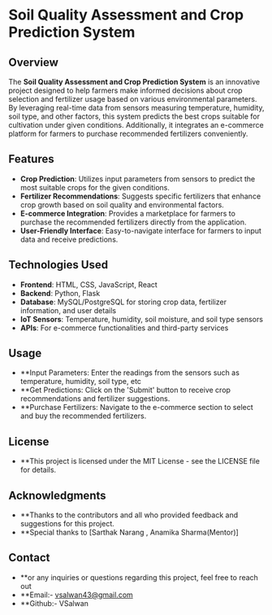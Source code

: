 # Soil Quality Assessment and Crop Prediction System

## Overview

The **Soil Quality Assessment and Crop Prediction System** is an innovative project designed to help farmers make informed decisions about crop selection and fertilizer usage based on various environmental parameters. By leveraging real-time data from sensors measuring temperature, humidity, soil type, and other factors, this system predicts the best crops suitable for cultivation under given conditions. Additionally, it integrates an e-commerce platform for farmers to purchase recommended fertilizers conveniently.

## Features

- **Crop Prediction**: Utilizes input parameters from sensors to predict the most suitable crops for the given conditions.
- **Fertilizer Recommendations**: Suggests specific fertilizers that enhance crop growth based on soil quality and environmental factors.
- **E-commerce Integration**: Provides a marketplace for farmers to purchase the recommended fertilizers directly from the application.
- **User-Friendly Interface**: Easy-to-navigate interface for farmers to input data and receive predictions.

## Technologies Used

- **Frontend**: HTML, CSS, JavaScript, React
- **Backend**: Python, Flask
- **Database**: MySQL/PostgreSQL for storing crop data, fertilizer information, and user details
- **IoT Sensors**: Temperature, humidity, soil moisture, and soil type sensors
- **APIs**: For e-commerce functionalities and third-party services


## Usage
- **Input Parameters: Enter the readings from the sensors such as temperature, humidity, soil type, etc
- **Get Predictions: Click on the 'Submit' button to receive crop recommendations and fertilizer suggestions.
- **Purchase Fertilizers: Navigate to the e-commerce section to select and buy the recommended fertilizers.

## License
- **This project is licensed under the MIT License - see the LICENSE file for details.

## Acknowledgments
- **Thanks to the contributors and all who provided feedback and suggestions for this project.
- **Special thanks to [Sarthak Narang , Anamika Sharma(Mentor)]

## Contact
- **or any inquiries or questions regarding this project, feel free to reach out
- **Email:- vsalwan43@gmail.com
- **Github:- VSalwan


